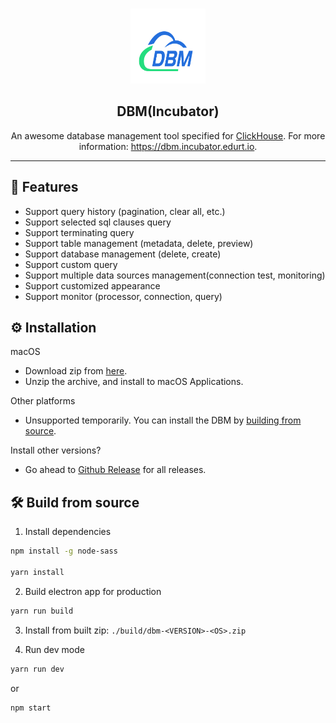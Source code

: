 <br />
<p align="center">
    <a href="https://github.com/EdurtIO/incubator-dbm">
      <img src="static/images/logo.svg" alt="Logo" width="120px" height="120px">
    </a>
    <h2 align="center">DBM(Incubator)</h3>
    <p align="center">
    An awesome database management tool specified for <a href='https://clickhouse.tech'>ClickHouse</a>. For more information: <a href='https://dbm.incubator.edurt.io'>https://dbm.incubator.edurt.io</a>.
    <br />
  </p>
</p>

---

## :rocket: Features

- Support query history (pagination, clear all, etc.)
- Support selected sql clauses query
- Support terminating query
- Support table management (metadata, delete, preview)
- Support database management (delete, create)
- Support custom query
- Support multiple data sources management(connection test, monitoring)
- Support customized appearance
- Support monitor (processor, connection, query)

## :gear: Installation

macOS

- Download zip from [here](/releases/download/1.3.0-SNAPSHOT/DBM-Incubator-mac.zip).
- Unzip the archive, and install to macOS Applications.

Other platforms

- Unsupported temporarily. You can install the DBM by [building from source](#hammer_and_wrench-build-from-source).

Install other versions?

- Go ahead to [Github Release](/releases) for all releases.

## :hammer_and_wrench: Build from source

1. Install dependencies

```bash
npm install -g node-sass

yarn install
```

2. Build electron app for production

```bash
yarn run build
```

3. Install from built zip: `./build/dbm-<VERSION>-<OS>.zip`

4. Run dev mode

```bash
yarn run dev
```

or

```bash
npm start
```

